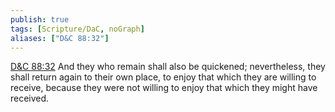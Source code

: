 ```yaml
---
publish: true
tags: [Scripture/DaC, noGraph]
aliases: ["D&C 88:32"]
---
```

[D&C 88:32](https://churchofjesuschrist.org/study/scriptures/dc-testament/dc/88?lang=eng&id=p32#p32) And they who remain shall also be quickened; nevertheless, they shall return again to their own place, to enjoy that which they are willing to receive, because they were not willing to enjoy that which they might have received.
